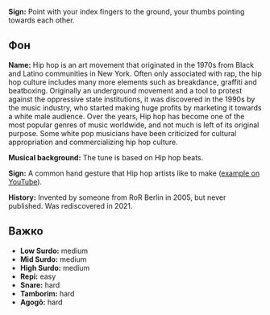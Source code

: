 **Sign:** Point with your index fingers to the ground, your thumbs pointing
towards each other.

## Фон

**Name:** Hip hop is an art movement that originated in the 1970s from Black and
Latino communities in New York. Often only associated with rap, the hip hop
culture includes many more elements such as breakdance, graffiti and beatboxing.
Originally an underground movement and a tool to protest against the oppressive
state institutions, it was discovered in the 1990s by the music industry, who
started making huge profits by marketing it towards a white male audience. Over
the years, Hip hop has become one of the most popular genres of music worldwide,
and not much is left of its original purpose. Some white pop musicians have been
criticized for cultural appropriation and commercializing hip hop culture.

**Musical background:** The tune is based on Hip hop beats.

**Sign:** A common hand gesture that Hip hop artists like to make ([example on
YouTube](https://youtu.be/010KyIQjkTk)).

**History:** Invented by someone from RoR Berlin in 2005, but never published.
Was rediscovered in 2021.

## Важко

* **Low Surdo:** medium
* **Mid Surdo:** medium
* **High Surdo:** medium
* **Repi:** easy
* **Snare:** hard
* **Tamborim:** hard
* **Agogô:** hard

